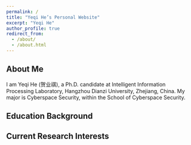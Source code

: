 ```yaml
---
permalink: /
title: "Yeqi He’s Personal Website"
excerpt: "Yeqi He"
author_profile: true
redirect_from: 
  - /about/
  - /about.html
---
```


About Me
------

I am Yeqi He (贺业祺), a Ph.D. candidate at Intelligent Information Processing Laboratory, Hangzhou Dianzi University, Zhejiang, China. My major is Cyberspace Security, within the School of Cyberspace Security.

Education Background
------


Current Research Interests
------
